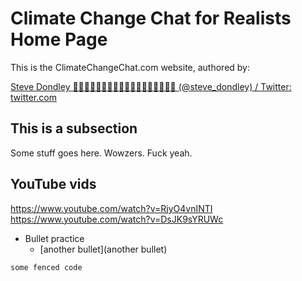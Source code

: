 # Climate Change Chat for Realists Home Page
    
This is the ClimateChangeChat.com website, authored by:

[Steve Dondley 💉💉💉💉💉💉💉💉💉💉💉💉💉💉💉💉💉💉 (@steve_dondley) / Twitter: twitter.com](https://twitter.com/steve_dondley)
## This is a subsection

Some stuff goes here. Wowzers. Fuck yeah.

## YouTube vids

https://www.youtube.com/watch?v=RjyO4vnINTI
https://www.youtube.com/watch?v=DsJK9sYRUWc

* Bullet practice
    * [another bullet](another bullet) 

```
some fenced code
```


